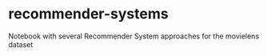 # recommender-systems
Notebook with several Recommender System approaches for the movielens dataset
